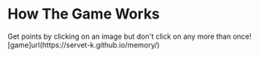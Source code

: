 # How The Game Works
<base target="_blank">
Get points by clicking on an image but don't click on any more than once!
[game]url(https://servet-k.github.io/memory/)
